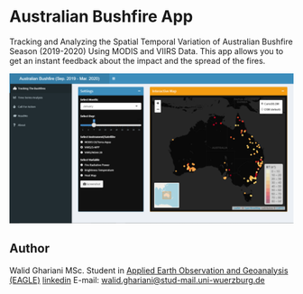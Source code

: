 # Australian Bushfire App
Tracking and Analyzing the Spatial Temporal Variation of Australian Bushfire Season (2019-2020) Using MODIS and VIIRS Data. This app allows you to get an instant feedback about the impact and the spread of the fires.

![AppShot|690x369](www/AppShot.png) 

## Author
Walid Ghariani MSc. Student in [Applied Earth Observation and Geoanalysis (EAGLE)](http://eagle-science.org/) [linkedin](https://www.linkedin.com/in/walid-ghariani-893365138/) E-mail: walid.ghariani@stud-mail.uni-wuerzburg.de
